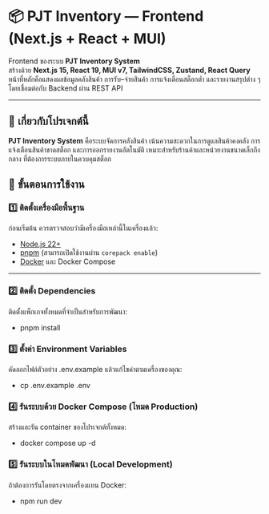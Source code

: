 # 📦 PJT Inventory — Frontend (Next.js + React + MUI)

Frontend ของระบบ **PJT Inventory System**  
สร้างด้วย **Next.js 15, React 19, MUI v7, TailwindCSS, Zustand, React Query**  
หน้าที่หลักคือแสดงผลข้อมูลคลังสินค้า การรับ–จ่ายสินค้า การแจ้งเตือนสต็อกต่ำ และรายงานสรุปต่าง ๆ  
โดยเชื่อมต่อกับ Backend ผ่าน REST API

---

## 🧭 เกี่ยวกับโปรเจกต์นี้

**PJT Inventory System** คือระบบจัดการคลังสินค้า เน้นความสะดวกในการดูแลสินค้าคงคลัง 
การแจ้งเตือนสินค้าขาดสต็อก และการออกรายงานอัตโนมัติ เหมาะสำหรับร้านค้าและหน่วยงานขนาดเล็กถึงกลาง
ที่ต้องการระบบภายในควบคุมสต็อก

## 🚀 ขั้นตอนการใช้งาน

### 1️⃣ ติดตั้งเครื่องมือพื้นฐาน
ก่อนเริ่มต้น ควรตรวจสอบว่ามีเครื่องมือเหล่านี้ในเครื่องแล้ว:
- [Node.js 22+](https://nodejs.org/)
- [pnpm](https://pnpm.io) (สามารถเปิดใช้งานผ่าน `corepack enable`)
- [Docker](https://www.docker.com/) และ Docker Compose

---

### 2️⃣ ติดตั้ง Dependencies
ติดตั้งแพ็กเกจทั้งหมดที่จำเป็นสำหรับการพัฒนา:

- pnpm install

### 3️⃣ ตั้งค่า Environment Variables
คัดลอกไฟล์ตัวอย่าง .env.example แล้วแก้ไขค่าตามเครื่องของคุณ:

- cp .env.example .env

### 4️⃣ รันระบบด้วย Docker Compose (โหมด Production)
สร้างและรัน container ของโปรเจกต์ทั้งหมด:

- docker compose up -d

### 5️⃣ รันระบบในโหมดพัฒนา (Local Development)
ถ้าต้องการรันโดยตรงจากเครื่องแทน Docker:

- npm run dev